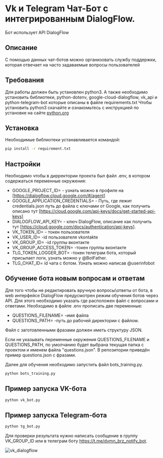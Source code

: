 # Vk и Telegram Чат-Бот с интегрированным DialogFlow.
 Бот использует API DialogFlow

## Описание
С помощью данных чат-ботов можно организовать службу поддержки, которая отвечает на часто задаваемые вопросы пользователей 

## Требования
Для работы должен быть установлен python3. А также необходимо установить библиотеки, python-dotenv, 
google-cloud-dialogflow, vk_api и python-telegram-bot которые описаны в файле requirements.txt
Чтобы установить python3 скачайте и ознакомьтесь с инструкцией по установке на сайте [python.org](https://www.python.org/downoloads)

## Установка
Необходимые библиотеки устанавливается командой:
```bash
pip install -r requirement.txt
```

## Настройки
Необходимо чтобы в дирректории проекта был файл .env, в котором содержаться переменные окружения:
* GOOGLE_PROJECT_ID= - узнать можно в профиле на [https://dialogflow.cloud.google.com/#/agent]
* GOOGLE_APPLICATION_CREDENTIALS= - Путь, где лежит credentials.json путь до файла с ключами от Google, как получить описано тут [https://cloud.google.com/api-keys/docs/get-started-api-keys]
* DIALOGFLOW_API_KEY= - ключ DialogFlow, описание как получить тут [https://cloud.google.com/docs/authentication/api-keys].
* VK_TOKEN_ID=  - токен пользователя
* VK_USER_ID= -id пользователя vkontakte
* VK_GROUP_ID= -id группы вконтакте
* VK_GROUP_ACCESS_TOKEN= -токен группы вконтакте
* TLG_TOKEN_LOGGER_BOT= -токен телеграм бота, который присылает логи, узнать можно у @BotFather.
* TLG_CHAT_ID= id чата с ботом. Узнать можно написав @userinfobot
  
## Обучение бота новым вопросам и ответам
Для того чтобы не редактировать вручную вопросы\ответы от бота, в web интерфейсе DialogFlow предусмотрен режим обучения ботов через API.
Для этого необходимо указать где расположен файл с вопросами и ответами.
Необходимо в файле .env прописать две переменные:
* QUESTIONS_FILENAME= -имя файла
* QUESTIONS_PATH= -путь до рабочей директории с файлом.

Файл с заготовленными фразами должен иметь структуру JSON. 

Если не указывать переменные окружения QUESTIONS_FILENAME и QUESTIONS_PATH, по умолчанию будет выбрана текущая папка с проектом и именем файла "questions.json".
В репозитории приведён пример questions.json с фразами.

Далее для обучения необходимо запустить файл bots_training.py.

```bash
python bots_training.py
```


## Пример запуска VK-бота 
```bash
python vk_bot.py
```


## Пример запуска Telegram-бота 
```bash
python tg_bot.py
```
Для проверки результата нужно написать сообщение в группу VK_GROUP_ID или в телеграм боту https://t.me/dvmn_brz_notify_bot.

![vk_dialogflow](https://github.com/brz3000/speech_recognition_bot/assets/45814758/57d22e23-13b9-43d4-8ea5-7b5c3fac6b94)
